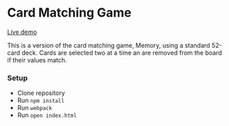 # Card Matching Game

[Live demo][github-pages]

[github-pages]: https://mellauyellow.github.io/matching_game/

This is a version of the card matching game, Memory, using a standard 52-card deck. Cards are selected two at a time an are removed from the board if their values match.

### Setup

  + Clone repository
  + Run `npm install`
  + Run `webpack`
  + Run `open index.html`

